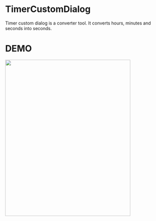 # TimerCustomDialog
Timer custom dialog is a converter tool. It converts hours, minutes and seconds into seconds.

# DEMO
<img src="https://github.com/dononcharles/TimerCustomDialog/blob/master/snapshot.gif" width="400" height="500"/>